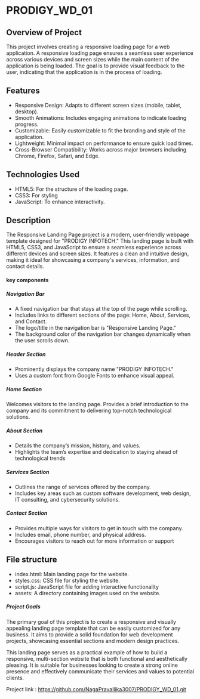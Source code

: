 # PRODIGY_WD_01

## Overview of Project
This project involves creating a responsive loading page for a web application. A responsive loading page ensures a seamless user experience across various devices and screen sizes while the main content of the application is being loaded. The goal is to provide visual feedback to the user, indicating that the application is in the process of loading.

## Features
* Responsive Design: Adapts to different screen sizes (mobile, tablet, desktop).
* Smooth Animations: Includes engaging animations to indicate loading progress.
* Customizable: Easily customizable to fit the branding and style of the application.
* Lightweight: Minimal impact on performance to ensure quick load times.
* Cross-Browser Compatibility: Works across major browsers including Chrome, Firefox, Safari, and Edge.

## Technologies Used
* HTML5: For the structure of the loading page.
* CSS3: For styling
* JavaScript: To enhance interactivity.

## Description 
The Responsive Landing Page project is a modern, user-friendly webpage template designed for "PRODIGY INFOTECH." This landing page is built with HTML5, CSS3, and JavaScript to ensure a seamless experience across different devices and screen sizes. It features a clean and intuitive design, making it ideal for showcasing a company's services, information, and contact details.

#### key components
##### Navigation Bar

* A fixed navigation bar that stays at the top of the page while scrolling.
* Includes links to different sections of the page: Home, About, Services, and Contact.
* The logo/title in the navigation bar is "Responsive Landing Page."
* The background color of the navigation bar changes dynamically when the user scrolls down.
  
##### Header Section

* Prominently displays the company name "PRODIGY INFOTECH."
* Uses a custom font from Google Fonts to enhance visual appeal.

##### Home Section

Welcomes visitors to the landing page.
Provides a brief introduction to the company and its commitment to delivering top-notch technological solutions.

##### About Section

* Details the company’s mission, history, and values.
* Highlights the team’s expertise and dedication to staying ahead of technological trends

##### Services Section

* Outlines the range of services offered by the company.
* Includes key areas such as custom software development, web design, IT consulting, and cybersecurity solutions.

##### Contact Section

* Provides multiple ways for visitors to get in touch with the company.
* Includes email, phone number, and physical address.
* Encourages visitors to reach out for more information or support

## File structure

* index.html: Main landing page for the website.
* styles.css: CSS file for styling the website.
* script.js: JavaScript file for adding interactive functionality
* assets: A directory containing images used on the website.


##### Project Goals
The primary goal of this project is to create a responsive and visually appealing landing page template that can be easily customized for any business. It aims to provide a solid foundation for web development projects, showcasing essential sections and modern design practices.

This landing page serves as a practical example of how to build a responsive, multi-section website that is both functional and aesthetically pleasing. It is suitable for businesses looking to create a strong online presence and effectively communicate their services and values to potential clients.

Project link : https://github.com/NagaPravallika3007/PRODIGY_WD_01.git












